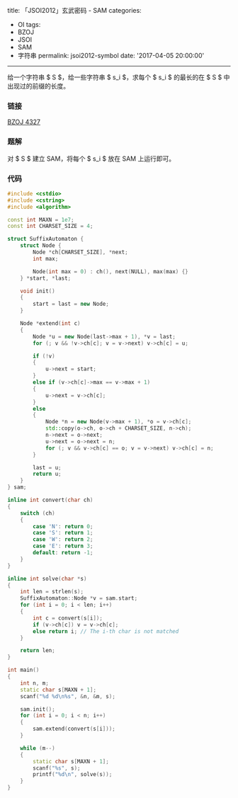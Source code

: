title: 「JSOI2012」玄武密码 - SAM
categories:
  - OI
tags:
  - BZOJ
  - JSOI
  - SAM
  - 字符串
permalink: jsoi2012-symbol
date: '2017-04-05 20:00:00'
---

给一个字符串 $ S $，给一些字符串 $ s_i $，求每个 $ s_i $ 的最长的在 $ S $ 中出现过的前缀的长度。

<!-- more -->

### 链接

[BZOJ 4327](http://www.lydsy.com/JudgeOnline/problem.php?id=4327)

### 题解

对 $ S $ 建立 SAM，将每个 $ s_i $ 放在 SAM 上运行即可。

### 代码

```cpp
#include <cstdio>
#include <cstring>
#include <algorithm>

const int MAXN = 1e7;
const int CHARSET_SIZE = 4;

struct SuffixAutomaton {
    struct Node {
        Node *ch[CHARSET_SIZE], *next;
        int max;

        Node(int max = 0) : ch(), next(NULL), max(max) {}
    } *start, *last;

    void init()
    {
        start = last = new Node;
    }

    Node *extend(int c)
    {
        Node *u = new Node(last->max + 1), *v = last;
        for (; v && !v->ch[c]; v = v->next) v->ch[c] = u;

        if (!v)
        {
            u->next = start;
        }
        else if (v->ch[c]->max == v->max + 1)
        {
            u->next = v->ch[c];
        }
        else
        {
            Node *n = new Node(v->max + 1), *o = v->ch[c];
            std::copy(o->ch, o->ch + CHARSET_SIZE, n->ch);
            n->next = o->next;
            u->next = o->next = n;
            for (; v && v->ch[c] == o; v = v->next) v->ch[c] = n;
        }

        last = u;
        return u;
    }
} sam;

inline int convert(char ch)
{
    switch (ch)
    {
        case 'N': return 0;
        case 'S': return 1;
        case 'W': return 2;
        case 'E': return 3;
        default: return -1;
    }
}

inline int solve(char *s)
{
    int len = strlen(s);
    SuffixAutomaton::Node *v = sam.start;
    for (int i = 0; i < len; i++)
    {
        int c = convert(s[i]);
        if (v->ch[c]) v = v->ch[c];
        else return i; // The i-th char is not matched
    }

    return len;
}

int main()
{
    int n, m;
    static char s[MAXN + 1];
    scanf("%d %d\n%s", &n, &m, s);

    sam.init();
    for (int i = 0; i < n; i++)
    {
        sam.extend(convert(s[i]));
    }

    while (m--)
    {
        static char s[MAXN + 1];
        scanf("%s", s);
        printf("%d\n", solve(s));
    }
}
```